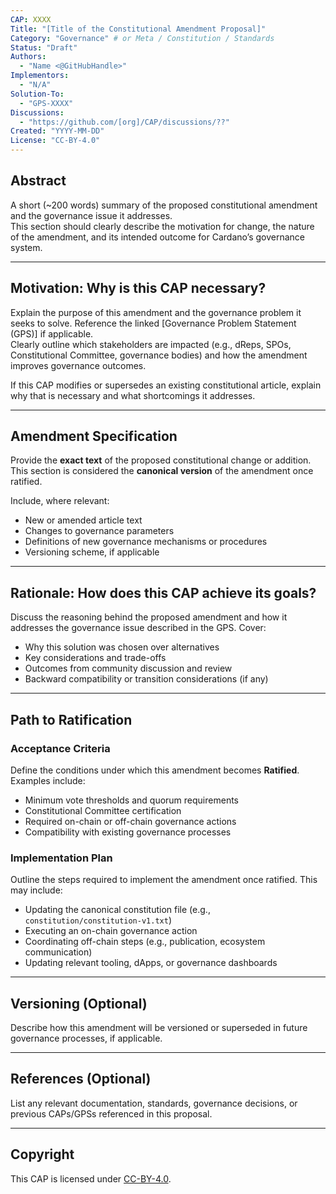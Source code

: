 ```yaml
---
CAP: XXXX
Title: "[Title of the Constitutional Amendment Proposal]"
Category: "Governance" # or Meta / Constitution / Standards
Status: "Draft"
Authors:
  - "Name <@GitHubHandle>"
Implementors:
  - "N/A"
Solution-To:
  - "GPS-XXXX"
Discussions:
  - "https://github.com/[org]/CAP/discussions/??"
Created: "YYYY-MM-DD"
License: "CC-BY-4.0"
---
```


## Abstract

A short (~200 words) summary of the proposed constitutional amendment and the governance issue it addresses.  
This section should clearly describe the motivation for change, the nature of the amendment, and its intended outcome for Cardano’s governance system.

---

## Motivation: Why is this CAP necessary?

Explain the purpose of this amendment and the governance problem it seeks to solve. Reference the linked [Governance Problem Statement (GPS)] if applicable.  
Clearly outline which stakeholders are impacted (e.g., dReps, SPOs, Constitutional Committee, governance bodies) and how the amendment improves governance outcomes.

If this CAP modifies or supersedes an existing constitutional article, explain why that is necessary and what shortcomings it addresses.

---

## Amendment Specification

Provide the **exact text** of the proposed constitutional change or addition. This section is considered the **canonical version** of the amendment once ratified.

Include, where relevant:

- New or amended article text  
- Changes to governance parameters  
- Definitions of new governance mechanisms or procedures  
- Versioning scheme, if applicable

---

## Rationale: How does this CAP achieve its goals?

Discuss the reasoning behind the proposed amendment and how it addresses the governance issue described in the GPS. Cover:

- Why this solution was chosen over alternatives  
- Key considerations and trade-offs  
- Outcomes from community discussion and review  
- Backward compatibility or transition considerations (if any)

---

## Path to Ratification

### Acceptance Criteria

Define the conditions under which this amendment becomes **Ratified**. Examples include:

- Minimum vote thresholds and quorum requirements  
- Constitutional Committee certification  
- Required on-chain or off-chain governance actions  
- Compatibility with existing governance processes

### Implementation Plan

Outline the steps required to implement the amendment once ratified. This may include:

- Updating the canonical constitution file (e.g., `constitution/constitution-v1.txt`)  
- Executing an on-chain governance action  
- Coordinating off-chain steps (e.g., publication, ecosystem communication)  
- Updating relevant tooling, dApps, or governance dashboards

---

## Versioning (Optional)

Describe how this amendment will be versioned or superseded in future governance processes, if applicable.

---

## References (Optional)

List any relevant documentation, standards, governance decisions, or previous CAPs/GPSs referenced in this proposal.

---

## Copyright

This CAP is licensed under [CC-BY-4.0](https://creativecommons.org/licenses/by/4.0/legalcode).
